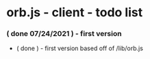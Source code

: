 # orb.js - client - todo list

### ( done 07/24/2021 ) - first version
* ( done ) - first version based off of /lib/orb.js